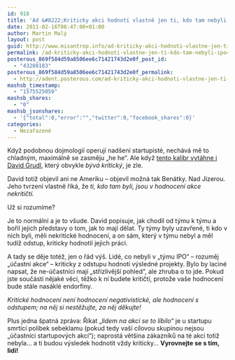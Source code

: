```yaml
---
id: 918
title: 'Ad &#8222;Kriticky akci hodnotí vlastně jen ti, kdo tam nebyli.&#8220; #IPO48'
date: 2011-02-16T06:47:00+01:00
author: Martin Malý
layout: post
guid: http://www.misantrop.info/ad-kriticky-akci-hodnoti-vlastne-jen-ti-kdo-tam-nebyli-ipo48/
permalink: /ad-kriticky-akci-hodnoti-vlastne-jen-ti-kdo-tam-nebyli-ipo48/
posterous_869f584d59a8506ee6c71421743d2e0f_post_id:
  - "43208183"
posterous_869f584d59a8506ee6c71421743d2e0f_permalink:
  - http://adent.posterous.com/ad-kriticky-akci-hodnoti-vlastne-jen-ti-kdo-t
mashsb_timestamp:
  - "1575525050"
mashsb_shares:
  - "0"
mashsb_jsonshares:
  - '{"total":0,"error":"","twitter":0,"facebook_shares":0}'
categories:
  - Nezařazené
---
```

Když podobnou dojmologi&iacute; operuj&iacute; nad&scaron;en&iacute; startupist&eacute;, nech&aacute;v&aacute; mě to chladn&yacute;m, maxim&aacute;lně se zasměju &#8222;he he&#8220;. Ale když [tento kalibr vyt&aacute;hne i David Grudl](http://www.latrine.cz/nadsen-z-ipo48-i-po-48-hodinach), kter&yacute; obvykle _b&yacute;v&aacute; kritick&yacute;_, je zle.

David totiž objevil ani ne Ameriku &#8211; objevil možn&aacute; tak Ben&aacute;tky. Nad Jizerou. Jeho tvrzen&iacute; vlastně ř&iacute;k&aacute;, že _ti, kdo tam byli, jsou v hodnocen&iacute; akce nekritičt&iacute;._

Už si rozum&iacute;me?

Je to norm&aacute;ln&iacute; a je to v&scaron;ude. David popisuje, jak chodil od t&yacute;mu k t&yacute;mu a bořil jejich představy o tom, jak to maj&iacute; dělat. Ty t&yacute;my byly uzavřen&eacute;, ti kdo v nich byli, měli nekritick&eacute; hodnocen&iacute;, a on s&aacute;m, kter&yacute; v t&yacute;mu nebyl a měl tud&iacute;ž odstup, kriticky hodnotil jejich pr&aacute;ci.

A tady se děje tot&eacute;ž, jen o ř&aacute;d v&yacute;&scaron;. Lid&eacute;, co nebyli v &#8222;t&yacute;mu IPO&#8220; &#8211; rozuměj &#8222;&uacute;častni akce&#8220; &#8211; kriticky z odstupu hodnot&iacute; v&yacute;sledn&eacute; projekty. Bylo by lacin&eacute; napsat, že ne-&uacute;častn&iacute;ci maj&iacute; &#8222;stř&iacute;zlivěj&scaron;&iacute; pohled&#8220;, ale zhruba o to jde. Pokud jste souč&aacute;st&iacute; nějak&eacute; věci, těžko k n&iacute; budete kritičt&iacute;, protože va&scaron;e hodnocen&iacute; bude st&aacute;le nas&aacute;kl&eacute; endorfiny.

_Kritick&eacute; hodnocen&iacute; nen&iacute; hodnocen&iacute; negativistick&eacute;, ale hodnocen&iacute; s odstupem; na něj si nestěžujte, za něj děkujte!_

Plus jedna &scaron;patn&aacute; zpr&aacute;va: Ř&iacute;kat &#8222;_lidem na akci se to l&iacute;bilo_&#8220; je u startupu smrt&iacute;c&iacute; polibek sebeklamu (pokud tedy va&scaron;&iacute; c&iacute;lovou skupinou nejsou &#8222;&uacute;častn&iacute;ci startupov&yacute;ch akc&iacute;&#8220;); naprost&aacute; vět&scaron;ina z&aacute;kazn&iacute;ků na t&eacute; akci totiž nebyla&#8230; a ti budou v&yacute;sledek hodnotit vždy kriticky&#8230; **Vyrovnejte se s t&iacute;m, lidi!**